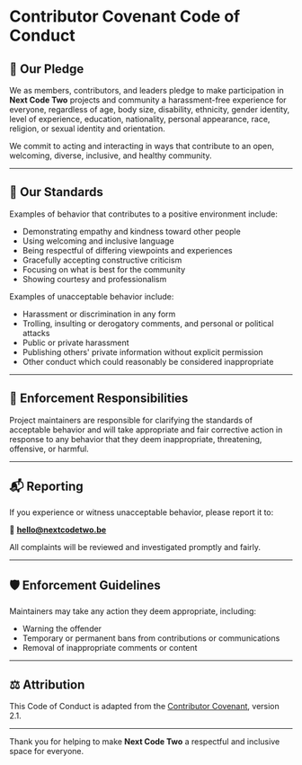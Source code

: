 # Contributor Covenant Code of Conduct

## 🌟 Our Pledge

We as members, contributors, and leaders pledge to make participation in **Next Code Two** projects and community a harassment-free experience for everyone, regardless of age, body size, disability, ethnicity, gender identity, level of experience, education, nationality, personal appearance, race, religion, or sexual identity and orientation.

We commit to acting and interacting in ways that contribute to an open, welcoming, diverse, inclusive, and healthy community.

---

## 🤝 Our Standards

Examples of behavior that contributes to a positive environment include:

- Demonstrating empathy and kindness toward other people
- Using welcoming and inclusive language
- Being respectful of differing viewpoints and experiences
- Gracefully accepting constructive criticism
- Focusing on what is best for the community
- Showing courtesy and professionalism

Examples of unacceptable behavior include:

- Harassment or discrimination in any form
- Trolling, insulting or derogatory comments, and personal or political attacks
- Public or private harassment
- Publishing others' private information without explicit permission
- Other conduct which could reasonably be considered inappropriate

---

## 👥 Enforcement Responsibilities

Project maintainers are responsible for clarifying the standards of acceptable behavior and will take appropriate and fair corrective action in response to any behavior that they deem inappropriate, threatening, offensive, or harmful.

---

## 📬 Reporting

If you experience or witness unacceptable behavior, please report it to:

📧 **hello@nextcodetwo.be**

All complaints will be reviewed and investigated promptly and fairly.

---

## 🛡 Enforcement Guidelines

Maintainers may take any action they deem appropriate, including:

- Warning the offender
- Temporary or permanent bans from contributions or communications
- Removal of inappropriate comments or content

---

## ⚖ Attribution

This Code of Conduct is adapted from the [Contributor Covenant](https://www.contributor-covenant.org), version 2.1.

---

Thank you for helping to make **Next Code Two** a respectful and inclusive space for everyone.

